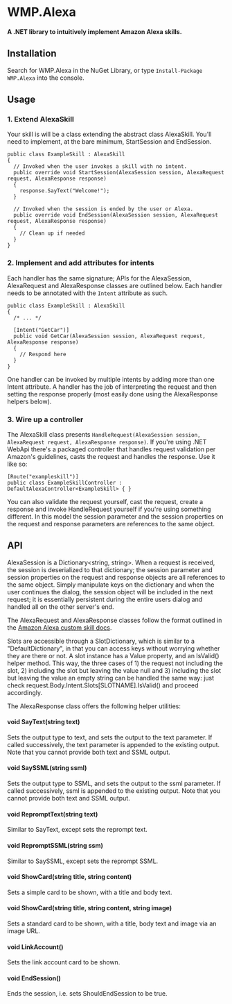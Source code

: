 # WMP.Alexa
#### A .NET library to intuitively implement Amazon Alexa skills.

## Installation

Search for WMP.Alexa in the NuGet Library, or type `Install-Package WMP.Alexa` into the console.

## Usage

### 1. Extend AlexaSkill

Your skill is will be a class extending the abstract class AlexaSkill. You'll need to implement, at the bare minimum, StartSession and EndSession.

    public class ExampleSkill : AlexaSkill
    {
      // Invoked when the user invokes a skill with no intent.
      public override void StartSession(AlexaSession session, AlexaRequest request, AlexaResponse response)
      {
        response.SayText("Welcome!");
      }

      // Invoked when the session is ended by the user or Alexa.
      public override void EndSession(AlexaSession session, AlexaRequest request, AlexaResponse response)
      {
        // Clean up if needed
      }
    }
    
### 2. Implement and add attributes for intents

Each handler has the same signature; APIs for the AlexaSession, AlexaRequest and AlexaResponse classes are outlined below. Each handler needs to be annotated with the `Intent` attribute as such.

    public class ExampleSkill : AlexaSkill
    {
      /* ... */

      [Intent("GetCar")]
      public void GetCar(AlexaSession session, AlexaRequest request, AlexaResponse response)
      {
        // Respond here
      } 
    }

One handler can be invoked by multiple intents by adding more than one Intent attribute. A handler has the job of interpreting the request and then setting the response properly (most easily done using the AlexaResponse helpers below).

### 3. Wire up a controller

The AlexaSkill class presents `HandleRequest(AlexaSession session, AlexaRequest request, AlexaResponse response)`. If you're using .NET WebApi there's a packaged controller that handles request validation per Amazon's guidelines, casts the request and handles the response. Use it like so:

    [Route("exampleskill")]
    public class ExampleSkillController : DefaultAlexaController<ExampleSkill> { }
    
You can also validate the request yourself, cast the request, create a response and invoke HandleRequest yourself if you're using something different. In this model the session parameter and the session properties on the request and response parameters are references to the same object.

## API

AlexaSession is a Dictionary<string, string>. When a request is received, the session is deserialized to that dictionary; the session parameter and session properties on the request and response objects are all references to the same object. Simply manipulate keys on the dictionary and when the user continues the dialog, the session object will be included in the next request; it is essentially persistent during the entire users dialog and handled all on the other server's end.

The AlexaRequest and AlexaResponse classes follow the format outlined in the [Amazon Alexa custom skill docs](https://developer.amazon.com/public/solutions/alexa/alexa-skills-kit/docs/alexa-skills-kit-interface-reference).

Slots are accessible through a SlotDictionary, which is similar to a "DefaultDictionary", in that you can access keys without worrying whether they are there or not. A slot instance has a Value property, and an IsValid() helper method. This way, the three cases of 1) the request not including the slot, 2) including the slot but leaving the value null and 3) including the slot but leaving the value an empty string can be handled the same way: just check request.Body.Intent.Slots[SLOTNAME].IsValid() and proceed accordingly.

The AlexaResponse class offers the following helper utilities:

#### void SayText(string text)

Sets the output type to text, and sets the output to the text parameter. If called successively, the text parameter is appended to the existing output. Note that you cannot provide both text and SSML output.

#### void SaySSML(string ssml)

Sets the output type to SSML, and sets the output to the ssml parameter. If called successively, ssml is appended to the existing output. Note that you cannot provide both text and SSML output.

#### void RepromptText(string text)

Similar to SayText, except sets the reprompt text.

#### void RepromptSSML(string ssm)

Similar to SaySSML, except sets the reprompt SSML.

#### void ShowCard(string title, string content)

Sets a simple card to be shown, with a title and body text.

#### void ShowCard(string title, string content, string image)

Sets a standard card to be shown, with a title, body text and image via an image URL.

#### void LinkAccount()

Sets the link account card to be shown.

#### void EndSession()

Ends the session, i.e. sets ShouldEndSession to be true.
